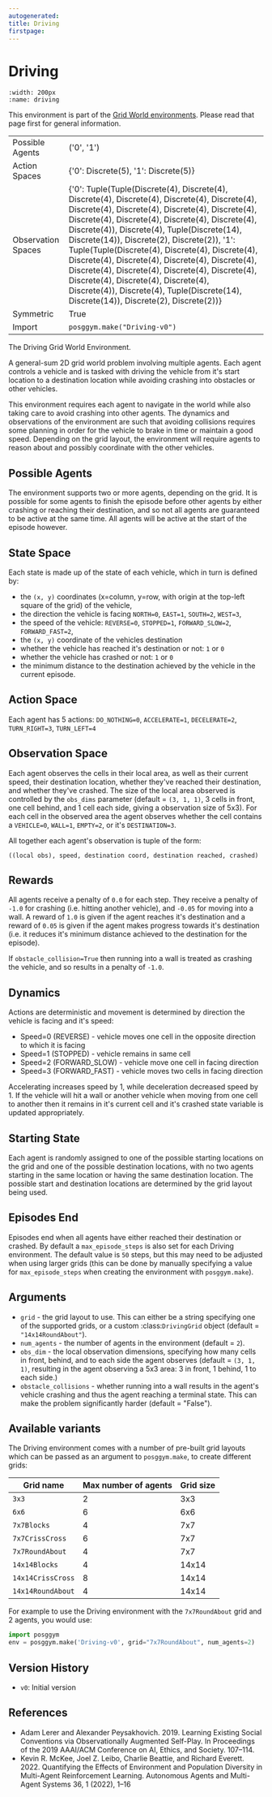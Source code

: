 ```yaml
---
autogenerated:
title: Driving
firstpage:
---
```


# Driving

```{figure} ../../_static/videos/grid_world/driving.gif
:width: 200px
:name: driving
```

This environment is part of the <a href='..'>Grid World environments</a>. Please read that page first for general information.

|   |   |
|---|---|
| Possible Agents | ('0', '1') |
| Action Spaces | {'0': Discrete(5), '1': Discrete(5)} |
| Observation Spaces | {'0': Tuple(Tuple(Discrete(4), Discrete(4), Discrete(4), Discrete(4), Discrete(4), Discrete(4), Discrete(4), Discrete(4), Discrete(4), Discrete(4), Discrete(4), Discrete(4), Discrete(4), Discrete(4), Discrete(4)), Discrete(4), Tuple(Discrete(14), Discrete(14)), Discrete(2), Discrete(2)), '1': Tuple(Tuple(Discrete(4), Discrete(4), Discrete(4), Discrete(4), Discrete(4), Discrete(4), Discrete(4), Discrete(4), Discrete(4), Discrete(4), Discrete(4), Discrete(4), Discrete(4), Discrete(4), Discrete(4)), Discrete(4), Tuple(Discrete(14), Discrete(14)), Discrete(2), Discrete(2))} |
| Symmetric | True |
| Import | `posggym.make("Driving-v0")` |


The Driving Grid World Environment.

A general-sum 2D grid world problem involving multiple agents. Each agent
controls a vehicle and is tasked with driving the vehicle from it's start
location to a destination location while avoiding crashing into obstacles
or other vehicles.

This environment requires each agent to navigate in the world while also
taking care to avoid crashing into other agents. The dynamics and
observations of the environment are such that avoiding collisions requires
some planning in order for the vehicle to brake in time or maintain a good
speed. Depending on the grid layout, the environment will require agents to
reason about and possibly coordinate with the other vehicles.

Possible Agents
---------------
The environment supports two or more agents, depending on the grid. It is possible
for some agents to finish the episode before other agents by either crashing or
reaching their destination, and so not all agents are guaranteed to be active at
the same time. All agents will be active at the start of the episode however.

State Space
-----------
Each state is made up of the state of each vehicle, which in turn is defined by:

- the `(x, y)` coordinates (x=column, y=row, with origin at the top-left square of
  the grid) of the vehicle,
- the direction the vehicle is facing `NORTH=0`, `EAST=1`, `SOUTH=2`, `WEST=3`,
- the speed of the vehicle: `REVERSE=0`, `STOPPED=1`, `FORWARD_SLOW=2`,
  `FORWARD_FAST=2`,
- the `(x, y)` coordinate of the vehicles destination
- whether the vehicle has reached it's destination or not: `1` or `0`
- whether the vehicle has crashed or not: `1` or `0`
- the minimum distance to the destination achieved by the vehicle in the current
  episode.

Action Space
------------
Each agent has 5 actions: `DO_NOTHING=0`, `ACCELERATE=1`, `DECELERATE=2`,
`TURN_RIGHT=3`, `TURN_LEFT=4`

Observation Space
-----------------
Each agent observes the cells in their local area, as well as their current speed,
their destination location, whether they've reached their destination, and whether
they've crashed. The size of the local area observed is controlled by the `obs_dims`
parameter (default = `(3, 1, 1)`, 3 cells in front, one cell behind, and 1 cell each
side, giving a observation size of 5x3). For each cell in the observed area the
agent observes whether the cell contains a `VEHICLE=0`, `WALL=1`, `EMPTY=2`, or it's
`DESTINATION=3`.

All together each agent's observation is tuple of the form:

    ((local obs), speed, destination coord, destination reached, crashed)

Rewards
-------
All agents receive a penalty of `0.0` for each step. They receive a penalty of
`-1.0` for crashing (i.e. hitting another vehicle), and `-0.05` for moving into a
wall. A reward of `1.0` is given if the agent reaches it's destination and a reward
of `0.05` is given if the agent makes progress towards it's destination (i.e. it
reduces it's minimum distance achieved to the destination for the episode).

If `obstacle_collision=True` then running into a wall is treated as crashing the
vehicle, and so results in a penalty of `-1.0`.

Dynamics
--------
Actions are deterministic and movement is determined by direction the vehicle is
facing and it's speed:

- Speed=0 (REVERSE) - vehicle moves one cell in the opposite direction to which it
    is facing
- Speed=1 (STOPPED) - vehicle remains in same cell
- Speed=2 (FORWARD_SLOW) - vehicle move one cell in facing direction
- Speed=3 (FORWARD_FAST) - vehicle moves two cells in facing direction

Accelerating increases speed by 1, while deceleration decreased speed by 1. If the
vehicle will hit a wall or another vehicle when moving from one cell to another then
it remains in it's current cell and it's crashed state variable is updated
appropriately.

Starting State
--------------
Each agent is randomly assigned to one of the possible starting locations on the
grid and one of the possible destination locations, with no two agents starting in
the same location or having the same destination location. The possible start and
destination locations are determined by the grid layout being used.

Episodes End
------------
Episodes end when all agents have either reached their destination or crashed. By
default a `max_episode_steps` is also set for each Driving environment. The default
value is `50` steps, but this may need to be adjusted when using larger grids (this
can be done by manually specifying a value for `max_episode_steps` when creating the
environment with `posggym.make`).

Arguments
---------

- `grid` - the grid layout to use. This can either be a string specifying one of
     the supported grids, or a custom :class:`DrivingGrid` object
     (default = `"14x14RoundAbout"`).
- `num_agents` - the number of agents in the environment (default = `2`).
- `obs_dim` - the local observation dimensions, specifying how many cells in front,
     behind, and to each side the agent observes (default = `(3, 1, 1)`, resulting
     in the agent observing a 5x3 area: 3 in front, 1 behind, 1 to each side.)
- `obstacle_collisions` -  whether running into a wall results in the agent's
     vehicle crashing and thus the agent reaching a terminal state. This can make
     the problem significantly harder (default = "False").

Available variants
------------------

The Driving environment comes with a number of pre-built grid layouts which can be
passed as an argument to `posggym.make`, to create different grids:

| Grid name         | Max number of agents | Grid size |
|-------------------|----------------------|---------- |
| `3x3`             | 2                    | 3x3       |
| `6x6`             | 6                    | 6x6       |
| `7x7Blocks`       | 4                    | 7x7       |
| `7x7CrissCross`   | 6                    | 7x7       |
| `7x7RoundAbout`   | 4                    | 7x7       |
| `14x14Blocks`     | 4                    | 14x14     |
| `14x14CrissCross` | 8                    | 14x14     |
| `14x14RoundAbout` | 4                    | 14x14     |


For example to use the Driving environment with the `7x7RoundAbout` grid and 2
agents, you would use:

```python
import posggym
env = posggym.make('Driving-v0', grid="7x7RoundAbout", num_agents=2)
```

Version History
---------------
- `v0`: Initial version

References
----------
- Adam Lerer and Alexander Peysakhovich. 2019. Learning Existing Social Conventions
via Observationally Augmented Self-Play. In Proceedings of the 2019 AAAI/ACM
Conference on AI, Ethics, and Society. 107–114.
- Kevin R. McKee, Joel Z. Leibo, Charlie Beattie, and Richard Everett. 2022.
Quantifying the Effects of Environment and Population Diversity in Multi-Agent
Reinforcement Learning. Autonomous Agents and Multi-Agent Systems 36, 1 (2022), 1–16
